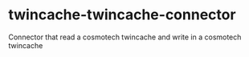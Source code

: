 # twincache-twincache-connector
Connector that read a cosmotech twincache and write in a cosmotech twincache
